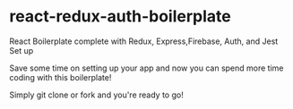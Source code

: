 # react-redux-auth-boilerplate
React Boilerplate complete with Redux, Express,Firebase, Auth, and Jest Set up 

Save some time on setting up your app and now you can spend more time coding with this boilerplate! 

Simply git clone or fork  and you're ready to go! 
